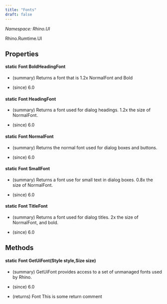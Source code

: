 ```yaml
---
title: "Fonts"
draft: false
---
```


*Namespace: Rhino.UI*

   Rhino.Rumtime.UI
   
## Properties
#### static Font BoldHeadingFont
- (summary) 
     Returns a font that is 1.2x NormalFont and Bold
     
- (since) 6.0
#### static Font HeadingFont
- (summary) 
     Returns a font used for dialog headings. 1.2x the size of NormalFont.
     
- (since) 6.0
#### static Font NormalFont
- (summary) 
     Returns the normal font used for dialog boxes and buttons.
     
- (since) 6.0
#### static Font SmallFont
- (summary) 
     Returns a font use for small text in dialog boxes. 0.8x the size of NormalFont.
     
- (since) 6.0
#### static Font TitleFont
- (summary) 
     Returns a font used for dialog titles. 2x the size of NormalFont, and bold.
     
- (since) 6.0
## Methods
#### static Font GetUiFont(Style style,Size size)
- (summary) 
     GetUiFont provides access to a set of unmanaged fonts used by Rhino.
     
- (since) 6.0
- (returns) Font This is some return comment
